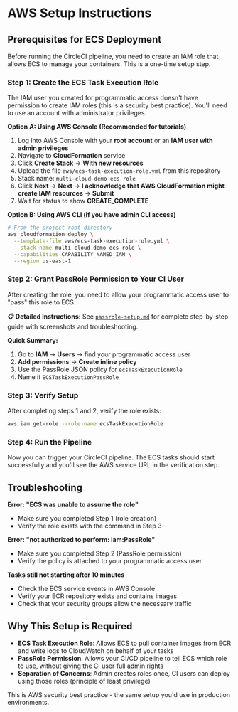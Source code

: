 # AWS Setup Instructions

## Prerequisites for ECS Deployment

Before running the CircleCI pipeline, you need to create an IAM role that allows ECS to manage your containers. This is a one-time setup step.

### Step 1: Create the ECS Task Execution Role

The IAM user you created for programmatic access doesn't have permission to create IAM roles (this is a security best practice). You'll need to use an account with administrator privileges.

**Option A: Using AWS Console (Recommended for tutorials)**

1. Log into AWS Console with your **root account** or an **IAM user with admin privileges**
2. Navigate to **CloudFormation** service
3. Click **Create Stack** → **With new resources**
4. Upload the file `aws/ecs-task-execution-role.yml` from this repository
5. Stack name: `multi-cloud-demo-ecs-role`
6. Click **Next** → **Next** → **I acknowledge that AWS CloudFormation might create IAM resources** → **Submit**
7. Wait for status to show **CREATE_COMPLETE**

**Option B: Using AWS CLI (if you have admin CLI access)**

```bash
# From the project root directory
aws cloudformation deploy \
  --template-file aws/ecs-task-execution-role.yml \
  --stack-name multi-cloud-demo-ecs-role \
  --capabilities CAPABILITY_NAMED_IAM \
  --region us-east-1
```

### Step 2: Grant PassRole Permission to Your CI User

After creating the role, you need to allow your programmatic access user to "pass" this role to ECS. 

**📋 Detailed Instructions:** See [`passrole-setup.md`](passrole-setup.md) for complete step-by-step guide with screenshots and troubleshooting.

**Quick Summary:**
1. Go to **IAM** → **Users** → find your programmatic access user  
2. **Add permissions** → **Create inline policy**
3. Use the PassRole JSON policy for `ecsTaskExecutionRole`
4. Name it `ECSTaskExecutionPassRole`

### Step 3: Verify Setup

After completing steps 1 and 2, verify the role exists:

```bash
aws iam get-role --role-name ecsTaskExecutionRole
```

### Step 4: Run the Pipeline

Now you can trigger your CircleCI pipeline. The ECS tasks should start successfully and you'll see the AWS service URL in the verification step.

## Troubleshooting

**Error: "ECS was unable to assume the role"**

- Make sure you completed Step 1 (role creation)
- Verify the role exists with the command in Step 3

**Error: "not authorized to perform: iam:PassRole"**

- Make sure you completed Step 2 (PassRole permission)
- Verify the policy is attached to your programmatic access user

**Tasks still not starting after 10 minutes**

- Check the ECS service events in AWS Console
- Verify your ECR repository exists and contains images
- Check that your security groups allow the necessary traffic

## Why This Setup is Required

- **ECS Task Execution Role**: Allows ECS to pull container images from ECR and write logs to CloudWatch on behalf of your tasks
- **PassRole Permission**: Allows your CI/CD pipeline to tell ECS which role to use, without giving the CI user full admin rights
- **Separation of Concerns**: Admin creates roles once, CI users can deploy using those roles (principle of least privilege)

This is AWS security best practice - the same setup you'd use in production environments.
